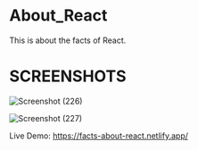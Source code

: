 # About_React
This is about the facts of React.

# SCREENSHOTS

![Screenshot (226)](https://github.com/Hafiz-Ali-1/About_React/assets/125127546/5ba1623c-b875-4de1-9a60-9fdec92bfd0f)

![Screenshot (227)](https://github.com/Hafiz-Ali-1/About_React/assets/125127546/a4e2c26f-db21-4c31-9135-ac8f7ce5c874)

 Live Demo: https://facts-about-react.netlify.app/
